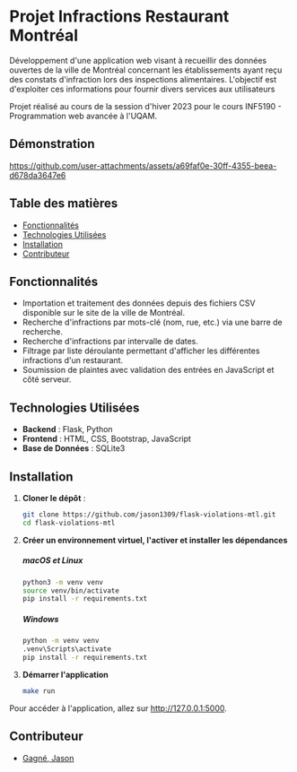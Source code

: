 # Projet Infractions Restaurant Montréal
Développement d'une application web visant à recueillir des données ouvertes de la ville de Montréal concernant les établissements ayant reçu des constats d'infraction lors des inspections alimentaires. L'objectif est d'exploiter ces informations pour fournir divers services aux utilisateurs

Projet réalisé au cours de la session d'hiver 2023 pour le cours INF5190 - Programmation web avancée à l'UQAM.

## Démonstration
https://github.com/user-attachments/assets/a69faf0e-30ff-4355-beea-d678da3647e6

## Table des matières
- [Fonctionnalités](#fonctionnalités)
- [Technologies Utilisées](#technologies-utilisées)
- [Installation](#installation)
- [Contributeur](#contributeur)

## Fonctionnalités

- Importation et traitement des données depuis des fichiers CSV disponible sur le site de la ville de Montréal.
- Recherche d'infractions par mots-clé (nom, rue, etc.) via une barre de recherche.
- Recherche d'infractions par intervalle de dates.
- Filtrage par liste déroulante permettant d'afficher les différentes infractions d'un restaurant.
- Soumission de plaintes avec validation des entrées en JavaScript et côté serveur.

## Technologies Utilisées

- **Backend** : Flask, Python
- **Frontend** : HTML, CSS, Bootstrap, JavaScript
- **Base de Données** : SQLite3

## Installation

1. **Cloner le dépôt** :
   ```bash
   git clone https://github.com/jason1309/flask-violations-mtl.git
   cd flask-violations-mtl
   ```

2. **Créer un environnement virtuel, l'activer et installer les dépendances**
   ##### macOS et Linux
    ```bash
    python3 -m venv venv
    source venv/bin/activate
    pip install -r requirements.txt
    ```
   ##### Windows
   ```bash
   python -m venv venv
   .venv\Scripts\activate
   pip install -r requirements.txt
   ```
4. **Démarrer l'application**
    ```bash
    make run
    ```

Pour accéder à l'application, allez sur http://127.0.0.1:5000.

## Contributeur
- [Gagné, Jason](https://www.linkedin.com/in/jason-gagn%C3%A9-839032246/)
